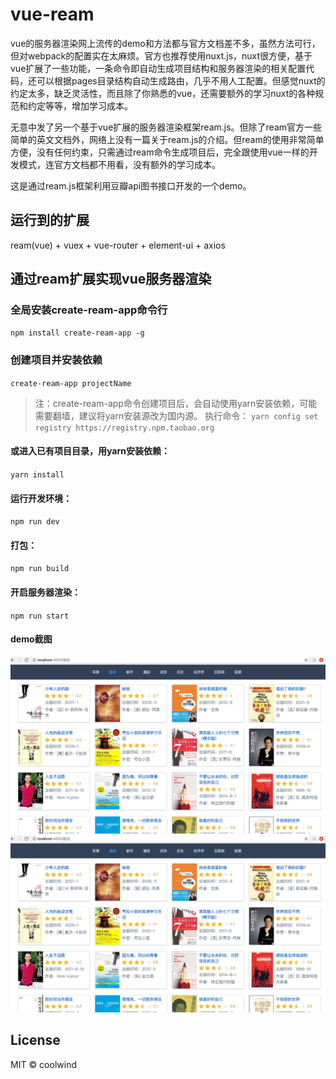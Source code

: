 # vue-ream
vue的服务器渲染网上流传的demo和方法都与官方文档差不多，虽然方法可行，但对webpack的配置实在太麻烦。官方也推荐使用nuxt.js，nuxt很方便，基于vue扩展了一些功能，一条命令即自动生成项目结构和服务器渲染的相关配置代码，还可以根据pages目录结构自动生成路由，几乎不用人工配置。但感觉nuxt的约定太多，缺乏灵活性，而且除了你熟悉的vue，还需要额外的学习nuxt的各种规范和约定等等，增加学习成本。

无意中发了另一个基于vue扩展的服务器渲染框架ream.js。但除了ream官方一些简单的英文文档外，网络上没有一篇关于ream.js的介绍。但ream的使用非常简单方便，没有任何约束，只需通过ream命令生成项目后，完全跟使用vue一样的开发模式，连官方文档都不用看，没有额外的学习成本。

这是通过ream.js框架利用豆瓣api图书接口开发的一个demo。
## 运行到的扩展
   ream(vue) + vuex + vue-router + element-ui + axios

## 通过ream扩展实现vue服务器渲染
### 全局安装create-ream-app命令行
`npm install create-ream-app -g`
### 创建项目并安装依赖
`create-ream-app projectName`
> 注：create-ream-app命令创建项目后，会自动使用yarn安装依赖，可能需要翻墙，建议将yarn安装源改为国内源。
执行命令：
`yarn config set registry https://registry.npm.taobao.org`


#### 或进入已有项目目录，用yarn安装依赖：
`yarn install`
#### 运行开发环境： 
`npm run dev`
#### 打包：
`npm run build`

#### 开启服务器渲染：
`npm run start`

#### demo截图
<img src="./public/images/11.png"><BR/>
<img src="./public/images/11.png">
## License

MIT &copy; coolwind

